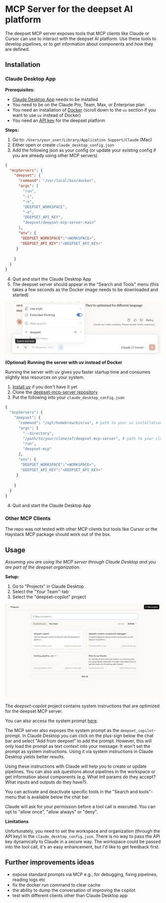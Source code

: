 # MCP Server for the deepset AI platform

The deepset MCP server exposes tools that MCP clients like Claude or Cursor can use to interact with the deepset AI platform.
Use these tools to develop pipelines, or to get information about components and how they are defined.



## Installation

### Claude Desktop App

**Prerequisites:**
- [Claude Desktop App](https://claude.ai/download) needs to be installed
- You need to be on the Claude Pro, Team, Max, or Enterprise plan
- You need an installation of [Docker](https://docs.docker.com/desktop/) (scroll down to the `uv` section if you want to use `uv` instead of Docker)
- You need an [API key](https://docs.cloud.deepset.ai/docs/generate-api-key) for the deepset platform

**Steps:**
1. Go to: `/Users/your_user/Library/Application Support/Claude` (Mac)
2. Either open or create `claude_desktop_config.json`
3. Add the following json as your config (or update your existing config if you are already using other MCP servers)

```json
{
  "mcpServers": {
    "deepset": {
      "command": "/usr/local/bin/docker",
      "args": [
        "run",
        "-i",
        "-e",
        "DEEPSET_WORKSPACE",
        "-e",
        "DEEPSET_API_KEY",
        "deepset/deepset-mcp-server:main"
      ],
      "env": {
       "DEEPSET_WORKSPACE":"<WORKSPACE>",
       "DEEPSET_API_KEY":"<DEEPSET_API_KEY>"
     }

    }
  }
}
```

4. Quit and start the Claude Desktop App
5. The deepset server should appear in the "Search and Tools" menu (this takes a few seconds as the Docker image needs to be downloaded and started)

![Screenshot of the Search and Tools menu in the Claude Desktop App with deepset server running.](assets/claude_desktop_with_tools.png)



**(Optional) Running the server with uv instead of Docker**

Running the server with uv gives you faster startup time and consumes slightly less resources on your system.

1. [Install uv](https://docs.astral.sh/uv/guides/install-python/) if you don't have it yet
2. Clone the [deepset-mcp-server repository](https://github.com/deepset-ai/deepset-mcp-server)
3. Put the following into your `claude_desktop_config.json`

```python
{
  "mcpServers": {
    "deepset": {
      "command": "/opt/homebrew/bin/uv", # path to your uv installation
      "args": [
        "--directory",
        "/path/to/your/clone/of/deepset-mcp-server", # path to your clone of the deepset-mcp-server repo 
        "run",
        "deepset-mcp"
      ],
      "env": {
       "DEEPSET_WORKSPACE":"<WORKSPACE>",
       "DEEPSET_API_KEY":"<DEEPSET_API_KEY>"
     }

    }
  }
}
```

4. Quit and start the Claude Desktop App


### Other MCP Clients

The repo was not tested with other MCP clients but tools like Cursor or the Haystack MCP package should work out of the box.


## Usage

_Assuming you are using the MCP server through Claude Desktop and you are part of the deepset organization._

**Setup:**
1. Go to "Projects" in Claude Desktop
2. Select the "Your Team"-tab
3. Select the "deepset-copilot" project

![Screenshot of the Projects menu in the Claude Desktop App.](assets/claude_desktop_projects.png)

The _deepset-copilot_ project contains system instructions that are optimized for the deepset MCP server.

You can also access the system prompt [here](src/deepset_mcp/prompts/deepset_copilot_prompt.md).

The MCP server also exposes the system prompt as the `deepset_copilot`-prompt.
In Claude Desktop you can click on the plus-sign below the chat bar and select "Add from deepset" to add the prompt.
However, this will only load the prompt as text context into your message. It won't set the prompt as system instructions.
Using it via system instructions in Claude Desktop yields better results.

Using these instructions with Claude will help you to create or update pipelines.
You can also ask questions about pipelines in the workspace or get information about components
(e.g. What init params do they accept? What inputs and outputs do they have?).

You can activate and deactivate specific tools in the "Search and tools"-menu that is available below the chat bar.

Claude will ask for your permission before a tool call is executed. You can opt to "allow once", "allow always" or "deny".



**Limitations**

Unfortunately, you need to set the workspace and organization (through the API key) in the `claude_desktop_config.json`.
There is no way to pass the API key dynamically to Claude in a secure way.
The workspace could be passed into the tool call, it's an easy enhancement, but I'd like to get feedback first.




## Further improvements ideas

- expose standard prompts via MCP e.g., for debugging, fixing pipelines, reading logs etc
- fix the docker run command to clear cache
- the ability to dump the conversation of improving the copilot
- test with different clients other than Claude Desktop app



